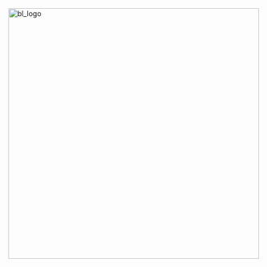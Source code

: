 <img width="500" height="500" alt="bl_logo" src="https://github.com/user-attachments/assets/d8191c1d-cd57-42fa-b95b-c85f55eb9cdb" />

